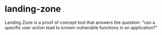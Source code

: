 # landing-zone
Landing Zone is a proof of concept tool that answers the question: "can a specific user action lead to known-vulnerable functions in an application?"
